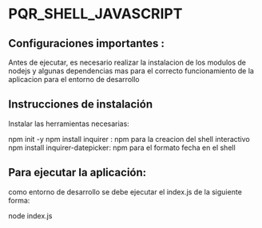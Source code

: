 # PQR_SHELL_JAVASCRIPT

## Configuraciones importantes :

Antes de ejecutar, es necesario realizar la instalacion de los modulos de nodejs y algunas dependencias mas para el correcto funcionamiento de la aplicacion para el entorno de desarrollo

## Instrucciones de instalación

Instalar las herramientas necesarias:

npm init -y
npm install inquirer : npm para la creacion del shell interactivo
npm install inquirer-datepicker: npm para el formato fecha en el shell

## Para ejecutar la aplicación:

como entorno de desarrollo se debe ejecutar el index.js de la siguiente forma:

node index.js



